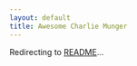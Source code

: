 ```yaml
---
layout: default
title: Awesome Charlie Munger
---
```


<script>
  window.location.href = '/awesome-charlie-munger/README.html';
</script>

<div class="redirect-message">
  <p>Redirecting to <a href="/awesome-charlie-munger/README.html">README</a>...</p>
</div>
